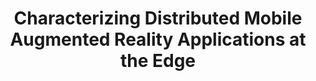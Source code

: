 ---
title: "Characterizing Distributed Mobile Augmented Reality Applications at the Edge"
authors: "Giovanni Bartolomeo, Jacky Cao, Xiang Su and Nitinder Mohan"
conference: "ACM CoNEXT, 2023"
img: "/pubs/conext23.jpg"
badges: ["/img/acm-badges/acm_available.png","/img/acm-badges/acm_evaluated.png","/img/acm-badges/acm_reproduced.png"]
pdf: "/pubs/conext23.pdf"
doi: "https://doi.org/10.1145/3624354.3630584"
summary: ""
draft: false"
weight: 210
toc: false
---